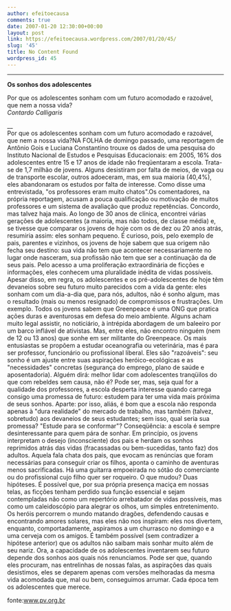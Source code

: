 ```yaml
---
author: efeitoecausa
comments: true
date: 2007-01-20 12:30:00+00:00
layout: post
link: https://efeitoecausa.wordpress.com/2007/01/20/45/
slug: '45'
title: No Content Found
wordpress_id: 45
---
```


>

****

**Os sonhos dos adolescentes**

Por que os adolescentes sonham com um futuro acomodado e razoável, que nem a nossa vida?  
_Contardo Calligaris_

__  
Por que os adolescentes sonham com um futuro acomodado e razoável, que nem a nossa vida?NA FOLHA de domingo passado, uma reportagem de Antônio Gois e Luciana Constantino trouxe os dados de uma pesquisa do Instituto Nacional de Estudos e Pesquisas Educacionais: em 2005, 16% dos adolescentes entre 15 e 17 anos de idade não freqüentaram a escola. Trata-se de 1,7 milhão de jovens. Alguns desistiram por falta de meios, de vaga ou de transporte escolar, outros adoeceram, mas, em sua maioria (40,4%), eles abandonaram os estudos por falta de interesse. Como disse uma entrevistada, "os professores eram muito chatos".Os comentadores, na própria reportagem, acusam a pouca qualificação ou motivação de muitos professores e um sistema de avaliação que produz repetências. Concordo, mas talvez haja mais. Ao longo de 30 anos de clínica, encontrei várias gerações de adolescentes (a maioria, mas não todos, de classe média) e, se tivesse que comparar os jovens de hoje com os de dez ou 20 anos atrás, resumiria assim: eles sonham pequeno. É curioso, pois, pelo exemplo de pais, parentes e vizinhos, os jovens de hoje sabem que sua origem não fecha seu destino: sua vida não tem que acontecer necessariamente no lugar onde nasceram, sua profissão não tem que ser a continuação da de seus pais. Pelo acesso a uma proliferação extraordinária de ficções e informações, eles conhecem uma pluralidade inédita de vidas possíveis. Apesar disso, em regra, os adolescentes e os pré-adolescentes de hoje têm devaneios sobre seu futuro muito parecidos com a vida da gente: eles sonham com um dia-a-dia que, para nós, adultos, não é sonho algum, mas o resultado (mais ou menos resignado) de compromissos e frustrações. Um exemplo. Todos os jovens sabem que Greenpeace é uma ONG que pratica ações duras e aventurosas em defesa do meio ambiente. Alguns acham muito legal assistir, no noticiário, à intrépida abordagem de um baleeiro por um barco inflável de ativistas. Mas, entre eles, não encontro ninguém (nem de 12 ou 13 anos) que sonhe em ser militante do Greenpeace. Os mais entusiastas se propõem a estudar oceanografia ou veterinária, mas é para ser professor, funcionário ou profissional liberal. Eles são "razoáveis": seu sonho é um ajuste entre suas aspirações heróico-ecológicas e as "necessidades" concretas (segurança do emprego, plano de saúde e aposentadoria). Alguém dirá: melhor lidar com adolescentes tranqüilos do que com rebeldes sem causa, não é? Pode ser, mas, seja qual for a qualidade dos professores, a escola desperta interesse quando carrega consigo uma promessa de futuro: estudem para ter uma vida mais próxima de seus sonhos. Aparte: por isso, aliás, é bom que a escola não responda apenas à "dura realidade" do mercado de trabalho, mas também (talvez, sobretudo) aos devaneios de seus estudantes; sem isso, qual seria sua promessa? "Estude para se conformar"? Conseqüência: a escola é sempre desinteressante para quem pára de sonhar. Em princípio, os jovens interpretam o desejo (inconsciente) dos pais e herdam os sonhos reprimidos atrás das vidas (fracassadas ou bem-sucedidas, tanto faz) dos adultos. Aquela fala chata dos pais, que evocam as renúncias que foram necessárias para conseguir criar os filhos, aponta o caminho de aventuras menos sacrificadas. Há uma guitarra empoeirada no sótão do comerciante ou do profissional cujo filho quer ser roqueiro. O que mudou? Duas hipóteses. É possível que, por sua própria presença maciça em nossas telas, as ficções tenham perdido sua função essencial e sejam contempladas não como um repertório arrebatador de vidas possíveis, mas como um caleidoscópio para alegrar os olhos, um simples entretenimento. Os heróis percorrem o mundo matando dragões, defendendo causas e encontrando amores solares, mas eles não nos inspiram: eles nos divertem, enquanto, comportadamente, aspiramos a um churrasco no domingo e a uma cerveja com os amigos. É também possível (sem contradizer a hipótese anterior) que os adultos não saibam mais sonhar muito além de seu nariz. Ora, a capacidade de os adolescentes inventarem seu futuro depende dos sonhos aos quais nós renunciamos. Pode ser que, quando eles procuram, nas entrelinhas de nossas falas, as aspirações das quais desistimos, eles se deparem apenas com versões melhoradas da mesma vida acomodada que, mal ou bem, conseguimos arrumar. Cada época tem os adolescentes que merece. 

fonte:www.pv.org.br
